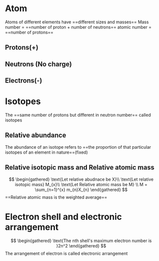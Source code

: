 # Atom
Atoms of different elements have ==different sizes and masses==
Mass number = ==number of proton + number of neutrons==
atomic number = ==number of protons==
## Protons(+)
## Neutrons (No charge)
## Electrons(-)

# Isotopes
The ==same number of protons but different in neutron number== called isotopes

## Relative abundance
The abundance of an isotope refers to ==the proportion of that particular isotopes of an element in nature==(fixed)
## Relative isotopic mass and Relative atomic mass
$$
\begin{gathered}
\text{Let relative abudnace be X}\\
\text{Let relative isotopic mass}
M_{x}\\
\text{Let Relative atomic mass be M} \\
M = \sum_{n=1}^{x} m_{n}X_{n}
\end{gathered}
$$
==Relative atomic mass is the weighted average==

# Electron shell and electronic arrangement
$$
\begin{gathered}
\text{The nth shell's maximum electron number is }2n^2
\end{gathered}
$$
The arrangement of electron is called electronic arrangement


